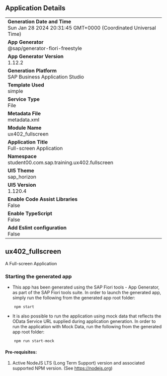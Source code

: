 ## Application Details
|               |
| ------------- |
|**Generation Date and Time**<br>Sun Jan 28 2024 20:31:45 GMT+0000 (Coordinated Universal Time)|
|**App Generator**<br>@sap/generator-fiori-freestyle|
|**App Generator Version**<br>1.12.2|
|**Generation Platform**<br>SAP Business Application Studio|
|**Template Used**<br>simple|
|**Service Type**<br>File|
|**Metadata File**<br>metadata.xml
|**Module Name**<br>ux402_fullscreen|
|**Application Title**<br>Full-screen Application|
|**Namespace**<br>student00.com.sap.training.ux402.fullscreen|
|**UI5 Theme**<br>sap_horizon|
|**UI5 Version**<br>1.120.4|
|**Enable Code Assist Libraries**<br>False|
|**Enable TypeScript**<br>False|
|**Add Eslint configuration**<br>False|

## ux402_fullscreen

A Full-screen Application

### Starting the generated app

-   This app has been generated using the SAP Fiori tools - App Generator, as part of the SAP Fiori tools suite.  In order to launch the generated app, simply run the following from the generated app root folder:

```
    npm start
```

- It is also possible to run the application using mock data that reflects the OData Service URL supplied during application generation.  In order to run the application with Mock Data, run the following from the generated app root folder:

```
    npm run start-mock
```

#### Pre-requisites:

1. Active NodeJS LTS (Long Term Support) version and associated supported NPM version.  (See https://nodejs.org)


